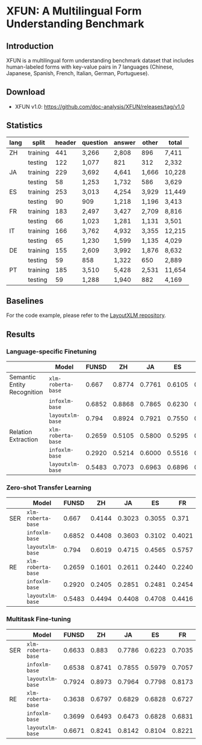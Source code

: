 # XFUN: A Multilingual Form Understanding Benchmark

## Introduction

XFUN is a multilingual form understanding benchmark dataset that includes human-labeled forms with key-value pairs in 7 languages (Chinese, Japanese, Spanish, French, Italian, German, Portuguese).

## Download

- XFUN v1.0: https://github.com/doc-analysis/XFUN/releases/tag/v1.0

## Statistics

| lang | split    | header | question | answer | other | total  |
| ---- | -------- | ------ | -------- | ------ | ----- | ------ |
| ZH   | training | 441    | 3,266    | 2,808  | 896   | 7,411  |
|      | testing  | 122    | 1,077    | 821    | 312   | 2,332  |
| JA   | training | 229    | 3,692    | 4,641  | 1,666 | 10,228 |
|      | testing  | 58     | 1,253    | 1,732  | 586   | 3,629  |
| ES   | training | 253    | 3,013    | 4,254  | 3,929 | 11,449 |
|      | testing  | 90     | 909      | 1,218  | 1,196 | 3,413  |
| FR   | training | 183    | 2,497    | 3,427  | 2,709 | 8,816  |
|      | testing  | 66     | 1,023    | 1,281  | 1,131 | 3,501  |
| IT   | training | 166    | 3,762    | 4,932  | 3,355 | 12,215 |
|      | testing  | 65     | 1,230    | 1,599  | 1,135 | 4,029  |
| DE   | training | 155    | 2,609    | 3,992  | 1,876 | 8,632  |
|      | testing  | 59     | 858      | 1,322  | 650   | 2,889  |
| PT   | training | 185    | 3,510    | 5,428  | 2,531 | 11,654 |
|      | testing  | 59     | 1,288    | 1,940  | 882   | 4,169  |

## Baselines

For the code example, please refer to the [LayoutXLM repository](https://github.com/microsoft/unilm/tree/master/layoutxlm). 

## Results

###  Language-specific Finetuning

|                             | Model              | FUNSD  | ZH     | JA     | ES     | FR     | IT     | DE     | PT     | Avg.   |
| --------------------------- | ------------------ | ------ | ------ | ------ | ------ | ------ | ------ | ------ | ------ | ------ |
| Semantic Entity Recognition | `xlm-roberta-base` | 0.667  | 0.8774 | 0.7761 | 0.6105 | 0.6743 | 0.6687 | 0.6814 | 0.6818 | 0.7047 |
|                             | `infoxlm-base`     | 0.6852 | 0.8868 | 0.7865 | 0.6230 | 0.7015 | 0.6751 | 0.7063 | 0.7008 | 0.7207 |
|                             | `layoutxlm-base`   | 0.794  | 0.8924 | 0.7921 | 0.7550 | 0.7902 | 0.8082 | 0.8222 | 0.7903 | 0.8056 |
| Relation Extraction         | `xlm-roberta-base` | 0.2659 | 0.5105 | 0.5800 | 0.5295 | 0.4965 | 0.5305 | 0.5041 | 0.3982 | 0.4769 |
|                             | `infoxlm-base`     | 0.2920 | 0.5214 | 0.6000 | 0.5516 | 0.4913 | 0.5281 | 0.5262 | 0.4170 | 0.4910 |
|                             | `layoutxlm-base`   | 0.5483 | 0.7073 | 0.6963 | 0.6896 | 0.6353 | 0.6415 | 0.6551 | 0.5718 | 0.6432 |

### Zero-shot Transfer Learning

|      | Model              | FUNSD  | ZH     | JA     | ES     | FR     | IT     | DE     | PT     | Avg.   |
| ---- | ------------------ | ------ | ------ | ------ | ------ | ------ | ------ | ------ | ------ | ------ |
| SER  | `xlm-roberta-base` | 0.667  | 0.4144 | 0.3023 | 0.3055 | 0.371  | 0.2767 | 0.3286 | 0.3936 | 0.3824 |
|      | `infoxlm-base`     | 0.6852 | 0.4408 | 0.3603 | 0.3102 | 0.4021 | 0.2880 | 0.3587 | 0.4502 | 0.4119 |
|      | `layoutxlm-base`   | 0.794  | 0.6019 | 0.4715 | 0.4565 | 0.5757 | 0.4846 | 0.5252 | 0.539  | 0.5561 |
| RE   | `xlm-roberta-base` | 0.2659 | 0.1601 | 0.2611 | 0.2440 | 0.2240 | 0.2374 | 0.2288 | 0.1996 | 0.2276 |
|      | `infoxlm-base`     | 0.2920 | 0.2405 | 0.2851 | 0.2481 | 0.2454 | 0.2193 | 0.2027 | 0.2049 | 0.2423 |
|      | `layoutxlm-base`   | 0.5483 | 0.4494 | 0.4408 | 0.4708 | 0.4416 | 0.4090 | 0.3820 | 0.3685 | 0.4388 |

### Multitask Fine-tuning



|      | Model              | FUNSD  | ZH     | JA     | ES     | FR     | IT     | DE     | PT     | Avg.   |
| ---- | ------------------ | ------ | ------ | ------ | ------ | ------ | ------ | ------ | ------ | ------ |
| SER  | `xlm-roberta-base` | 0.6633 | 0.883  | 0.7786 | 0.6223 | 0.7035 | 0.6814 | 0.7146 | 0.6726 | 0.7149 |
|      | `infoxlm-base`     | 0.6538 | 0.8741 | 0.7855 | 0.5979 | 0.7057 | 0.6826 | 0.7055 | 0.6796 | 0.7106 |
|      | `layoutxlm-base`   | 0.7924 | 0.8973 | 0.7964 | 0.7798 | 0.8173 | 0.821  | 0.8322 | 0.8241 | 0.8201 |
| RE   | `xlm-roberta-base` | 0.3638 | 0.6797 | 0.6829 | 0.6828 | 0.6727 | 0.6937 | 0.6887 | 0.6082 | 0.6341 |
|      | `infoxlm-base`     | 0.3699 | 0.6493 | 0.6473 | 0.6828 | 0.6831 | 0.6690 | 0.6384 | 0.5763 | 0.6145 |
|      | `layoutxlm-base`   | 0.6671 | 0.8241 | 0.8142 | 0.8104 | 0.8221 | 0.8310 | 0.7854 | 0.7044 | 0.7823 |
